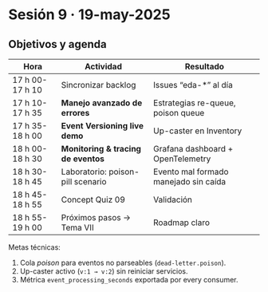 # Sesión 9 · 19-may-2025  
## Objetivos y agenda

| Hora | Actividad | Resultado |
|------|-----------|-----------|
| 17 h 00-17 h 10 | Sincronizar backlog | Issues “eda-*” al día |
| 17 h 10-17 h 35 | **Manejo avanzado de errores** | Estrategias re-queue, poison queue |
| 17 h 35-18 h 00 | **Event Versioning live demo** | Up-caster en Inventory |
| 18 h 00-18 h 30 | **Monitoring & tracing de eventos** | Grafana dashboard + OpenTelemetry |
| 18 h 30-18 h 45 | Laboratorio: poison-pill scenario | Evento mal formado manejado sin caída |
| 18 h 45-18 h 55 | Concept Quiz 09 | Validación |
| 18 h 55-19 h 00 | Próximos pasos → Tema VII | Roadmap claro |

Metas técnicas:

1. Cola *poison* para eventos no parseables (`dead-letter.poison`).  
2. Up-caster activo (`v:1 → v:2`) sin reiniciar servicios.  
3. Métrica `event_processing_seconds` exportada por every consumer.